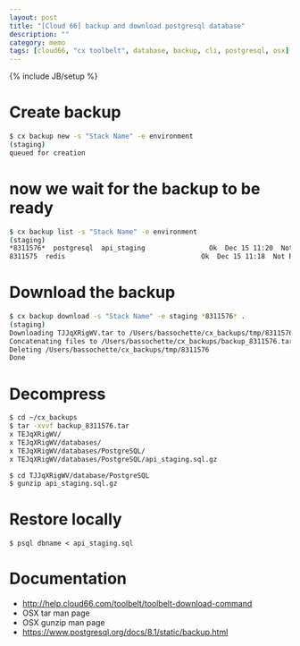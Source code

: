 ```yaml
---
layout: post
title: "[Cloud 66] backup and download postgresql database"
description: ""
category: memo
tags: [cloud66, "cx toolbelt", database, backup, cli, postgresql, osx]
---
```

{% include JB/setup %}

# Create backup

```bash
$ cx backup new -s "Stack Name" -e environment
(staging)
queued for creation
```

# now we wait for the backup to be ready

```bash
$ cx backup list -s "Stack Name" -e environment
(staging)
*8311576*  postgresql  api_staging                Ok  Dec 15 11:20  Not Restored  Not Verified
8311575  redis                                  Ok  Dec 15 11:18  Not Restored  Not Verified
```

# Download the backup

```bash
$ cx backup download -s "Stack Name" -e staging *8311576* .
(staging)
Downloading TJJqXRigWV.tar to /Users/bassochette/cx_backups/tmp/8311576
Concatenating files to /Users/bassochette/cx_backups/backup_8311576.tar
Deleting /Users/bassochette/cx_backups/tmp/8311576
Done
```

# Decompress

```bash
$ cd ~/cx_backups
$ tar -xvvf backup_8311576.tar
x TEJqXRigWV/
x TEJqXRigWV/databases/
x TEJqXRigWV/databases/PostgreSQL/
x TEJqXRigWV/databases/PostgreSQL/api_staging.sql.gz

$ cd TJJqXRigWV/database/PostgreSQL
$ gunzip api_staging.sql.gz
```

# Restore locally

```
$ psql dbname < api_staging.sql
```

# Documentation

- http://help.cloud66.com/toolbelt/toolbelt-download-command
- OSX tar man page
- OSX gunzip man page
- https://www.postgresql.org/docs/8.1/static/backup.html
